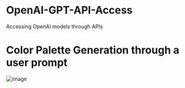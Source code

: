 # OpenAI-GPT-API-Access
Accessing OpenAI models through APIs

# Color Palette Generation through a user prompt

![image](https://github.com/shivamjaisingh/OpenAI-GPT-API-Access/assets/20377780/cdc9b188-0bd7-4453-ad61-7a1f3bed7891)

